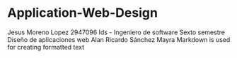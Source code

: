 # Application-Web-Design
Jesus Moreno Lopez
2947096
Ids - Ingeniero de software
Sexto semestre
Diseño de aplicaciones web
Alan Ricardo Sánchez Mayra
Markdown is used for creating formatted text 
